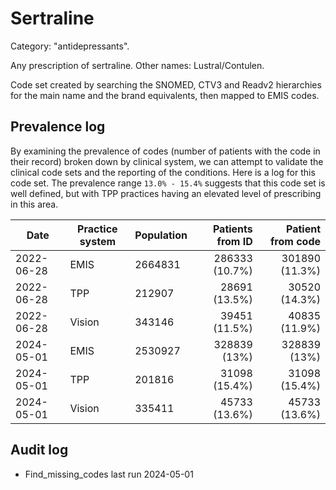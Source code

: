# Sertraline

Category: "antidepressants".

Any prescription of sertraline. Other names: Lustral/Contulen.

Code set created by searching the SNOMED, CTV3 and Readv2 hierarchies for the main name and the brand equivalents, then mapped to EMIS codes.

## Prevalence log

By examining the prevalence of codes (number of patients with the code in their record) broken down by clinical system, we can attempt to validate the clinical code sets and the reporting of the conditions. Here is a log for this code set. The prevalence range `13.0% - 15.4%` suggests that this code set is well defined, but with TPP practices having an elevated level of prescribing in this area.

| Date       | Practice system | Population | Patients from ID | Patient from code |
| ---------- | --------------- | ---------- | ---------------: | ----------------: |
| 2022-06-28 | EMIS            | 2664831    |   286333 (10.7%) |    301890 (11.3%) |
| 2022-06-28 | TPP             | 212907     |    28691 (13.5%) |     30520 (14.3%) |
| 2022-06-28 | Vision          | 343146     |    39451 (11.5%) |     40835 (11.9%) |
| 2024-05-01 | EMIS            | 2530927    |     328839 (13%) |      328839 (13%) |
| 2024-05-01 | TPP             | 201816     |    31098 (15.4%) |     31098 (15.4%) |
| 2024-05-01 | Vision          | 335411     |    45733 (13.6%) |     45733 (13.6%) |

## Audit log

- Find_missing_codes last run 2024-05-01
